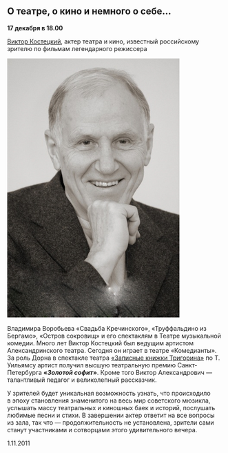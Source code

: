 ## О театре, о кино и немного о себе...


**17 декабря в 18.00**


[Виктор Костецкий][0], актер театра и кино, известный российскому зрителю по фильмам легендарного режиссера


![](../../person/viktor-kostetskii/portrait.jpg)


Владимира Воробьева «Свадьба Кречинского», «Труффальдино из Бергамо», «Остров сокровищ» и его спектаклям в Театре музыкальной комедии. Много лет Виктор Костецкий был ведущим артистом Александринского театра. Сегодня он играет в театре «Комедианты». За роль Дорна в спектакле театра [«Записные книжки Тригорина»][1] по Т. Уильямсу артист получил высшую театральную премию Санкт-Петербурга **«_Золотой софит_»**. Кроме того Виктор Александрович — талантливый педагог и великолепный рассказчик.


У зрителей будет уникальная возможность узнать, что происходило в эпоху становления знаменитого на весь мир советского мюзикла, услышать массу театральных и киношных баек и историй, послушать любимые песни и стихи. В завершении актер ответит на все вопросы из зала, так что — продолжительность не установлена, зрители сами станут участниками и сотворцами этого удивительного вечера.


1.11.2011

[0]: ../../person/viktor-kostetskii "Виктор Костецкий"
[1]: ../../performance/zapisnye-knizhki-trigorina "Записные книжки Тригорина"